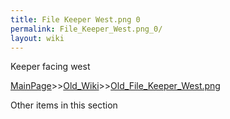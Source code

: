 ```yaml
---
title: File Keeper West.png 0
permalink: File_Keeper_West.png_0/
layout: wiki
---
```

Keeper facing west

[MainPage](/keeperrl_wiki/ "wikilink")>>[Old_Wiki](/keeperrl_wiki/Old_Wiki "wikilink")>>[Old_File_Keeper_West.png](/keeperrl_wiki/Old_File_Keeper_West.png "wikilink")

Other items in this section
